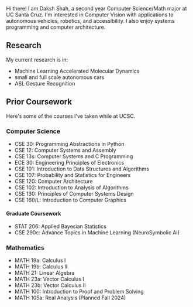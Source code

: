 Hi there! I am Daksh Shah, a second year Computer Science/Math major at UC Santa Cruz.
I'm interested in Computer Vision with applications to autonomous vehicles, robotics, and accessibility. I also enjoy systems programming and computer architecture.

## Research
My current research is in:
- Machine Learning Accelerated Molecular Dynamics
- small and full scale autonomous cars
- ASL Gesture Recognition

## Prior Coursework
Here's some of the courses I've taken while at UCSC.
### Computer Science
- CSE 30: Programming Abstractions in Python
- CSE 12: Computer Systems and Assembly
- CSE 13s: Computer Systems and C Programming
- ECE 30: Engineering Principles of Electronics
- CSE 101: Introduction to Data Structures and Algorithms
- CSE 107: Probability and Statistics for Engineers
- CSE 120: Computer Architecture
- CSE 102: Introduction to Analysis of Algorithms
- CSE 130: Principles of Computer Systems Design
- CSE 160/L: Introduction to Computer Graphics

#### Graduate Coursework
- STAT 206: Applied Bayesian Statistics
- CSE 290c: Advance Topics in Machine Learning (NeuroSymbolic AI)


### Mathematics
- MATH 19a: Calculus I
- MATH 19b: Calculus II
- MATH 21: Linear Algebra
- MATH 23a: Vector Calculus I
- MATH 23b: Vector Calculus II
- MATH 100: Introduction to Proof and Problem Solving
- MATH 105a: Real Analysis (Planned Fall 2024)

<!-- ## Planned Coursework
### Computer Science
- CSE 240: Artificial Intelligence (Planned Fall 2024)
- CSE 244A: Foundations of Deep Learning (Planned Fall 2024)
- CSE 113: Parallel Programming (Planned Winter 2025)
- CSE 115a: Software Engineering (Planned Winter 2025)
- CSE 110A: Compiler Design I (Planned Spring 2025)-->

<!--
**dakshshah03/dakshshah03** is a ✨ _special_ ✨ repository because its `README.md` (this file) appears on your GitHub profile.

Here are some ideas to get you started:

- 🔭 I’m currently working on ...
- 🌱 I’m currently learning ...
- 👯 I’m looking to collaborate on ...
- 🤔 I’m looking for help with ...
- 💬 Ask me about ...
- 📫 How to reach me: ...
- 😄 Pronouns: ...
- ⚡ Fun fact: ...
-->
